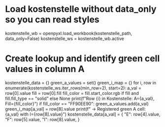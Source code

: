 # Load kostenstelle without data_only so you can read styles
kostenstelle_wb = openpyxl.load_workbook(kostenstelle_path, data_only=False)
kostenstelle_ws = kostenstelle_wb.active

# Create lookup and identify green cell values in column A
kostenstelle_data = {}
green_a_values = set()
green_i_map = {}
for i, row in enumerate(kostenstelle_ws.iter_rows(min_row=2), start=2):
    a_val = row[0].value
    fill = row[0].fill
    fill_color = fill.start_color.rgb if fill and fill.fill_type == "solid" else None
    print(f"Row {i} in Kostenstelle: A={a_val}, Fill={fill_color}")
    if fill_color == "FF90EE90":
        green_a_values.add(a_val)
        green_i_map[a_val] = row[8].value
        print(f"  -> Registered green A cell: {a_val} with I={row[8].value}")
    kostenstelle_data[a_val] = {
        "E": row[4].value,
        "F": row[5].value,
        "I": row[8].value,
    }
